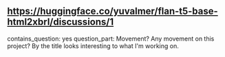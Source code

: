 ## https://huggingface.co/yuvalmer/flan-t5-base-html2xbrl/discussions/1

contains_question: yes
question_part: Movement? Any movement on this project? By the title looks interesting to what I'm working on.